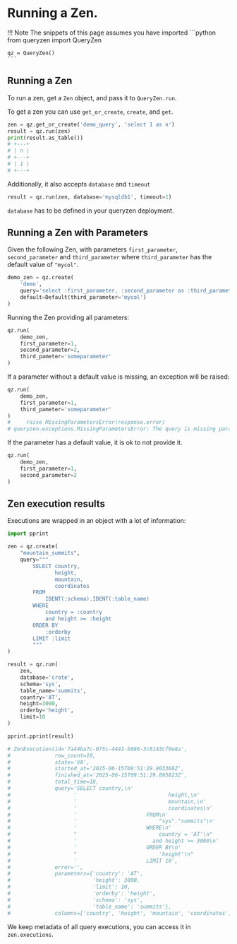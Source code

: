 # Running a Zen.

!!! Note
    The snippets of this page assumes you have imported
    ```python
    from queryzen import QueryZen

    qz = QueryZen()
    ```

## Running a Zen

To run a zen, get a `Zen` object, and pass it to `QueryZen.run`.

To get a zen you can use
`get_or_create`, `create`, and `get`.

```python
zen = qz.get_or_create('demo_query', 'select 1 as n')
result = qz.run(zen)
print(result.as_table())
# +---+
# | n |
# +---+
# | 1 |
# +---+
```

Additionally, it also accepts `database` and `timeout`

```python
result = qz.run(zen, database='mysqldb1', timeout=1)
```

`database` has to be defined in your queryzen deployment.

[//]: # (TODO: See deploying a queryzen)

## Running a Zen with Parameters

Given the following Zen, with parameters `first_parameter`, `second_parameter` and `third_parameter`
where `third_parameter` has the default value of `"mycol"`.


```python
demo_zen = qz.create(
    'demo',
    query='select :first_parameter, :second_parameter as :third_parameter',
    default=Default(third_parameter='mycol')
)
```

Running the Zen providing all parameters:
```python
qz.run(
    demo_zen,
    first_parameter=1,
    second_parameter=2,
    third_pameter='someparameter'
)
```

If a parameter without a default value is missing, an exception will be raised:

```python
qz.run(
    demo_zen,
    first_parameter=1,
    third_pameter='someparameter'
)
#     raise MissingParametersError(response.error)
# queryzen.exceptions.MissingParametersError: The query is missing parameter(s) to run: ['second_parameter']
```

If the parameter has a default value, it is ok to not provide it.

```python
qz.run(
    demo_zen,
    first_parameter=1,
    second_parameter=2
)
```
## Zen execution results

Executions are wrapped in an object with a lot of information:

```python
import pprint

zen = qz.create(
    "mountain_summits",
    query="""
        SELECT country,
               height,
               mountain,
               coordinates
        FROM
            IDENT(:schema).IDENT(:table_name)
        WHERE
            country = :country
            and height >= :height
        ORDER BY
            :orderby
        LIMIT :limit
        """
)

result = qz.run(
    zen,
    database='crate',
    schema='sys',
    table_name='summits',
    country='AT',
    height=3000,
    orderby='height',
    limit=10
)

pprint.pprint(result)

# ZenExecution(id='7a44ba7c-075c-4441-b686-3c8143cf0e8a',
#              row_count=10,
#              state='VA',
#              started_at='2025-06-15T09:51:29.903368Z',
#              finished_at='2025-06-15T09:51:29.895823Z',
#              total_time=18,
#              query='SELECT country,\n'
#                    '                             height,\n'
#                    '                             mountain,\n'
#                    '                             coordinates\n'
#                    '                      FROM\n'
#                    '                          "sys"."summits"\n'
#                    '                      WHERE\n'
#                    "                          country = 'AT'\n"
#                    '                        and height >= 3000\n'
#                    '                      ORDER BY\n'
#                    "                          'height'\n"
#                    '                      LIMIT 10',
#              error='',
#              parameters={'country': 'AT',
#                          'height': 3000,
#                          'limit': 10,
#                          'orderby': 'height',
#                          'schema': 'sys',
#                          'table_name': 'summits'},
#              columns=['country', 'height', 'mountain', 'coordinates'])
```

We keep metadata of all query executions, you can access it in `zen.executions`.
